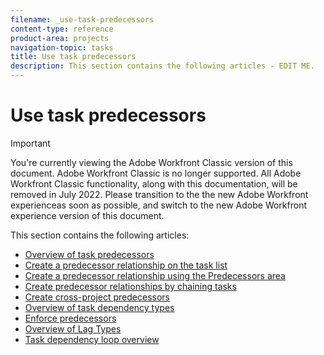 ```yaml
---
filename: _use-task-predecessors
content-type: reference
product-area: projects
navigation-topic: tasks
title: Use task predecessors
description: This section contains the following articles - EDIT ME.
---
```


# Use task predecessors

>[!IMPORTANT]
>
>You're currently viewing the Adobe Workfront Classic version of this document. Adobe Workfront Classic is no longer supported. All Adobe Workfront Classic functionality, along with this documentation, will be removed in July 2022. Please transition to the the new Adobe Workfront experienceas soon as possible, and switch to the new Adobe Workfront experience version of this document.

This section contains the following articles:

* [Overview of task predecessors](../../../manage-work/tasks/use-prdcssrs/predecessors-overview.md) 
* [Create a predecessor relationship on the task list](../../../manage-work/tasks/use-prdcssrs/create-predecessors-on-task-list.md) 
* [Create a predecessor relationship using the Predecessors area](../../../manage-work/tasks/use-prdcssrs/create-predecessors-in-predecessors-area.md) 
* [Create predecessor relationships by chaining tasks](../../../manage-work/tasks/use-prdcssrs/create-predecessors-by-chaining-tasks.md) 
* [Create cross-project predecessors](../../../manage-work/tasks/use-prdcssrs/cross-project-predecessors.md) 
* [Overview of task dependency types](../../../manage-work/tasks/use-prdcssrs/task-dependency-types.md) 
* [Enforce predecessors](../../../manage-work/tasks/use-prdcssrs/enforced-predecessors.md) 
* [Overview of Lag Types](../../../manage-work/tasks/use-prdcssrs/lag-types.md) 
* [Task dependency loop overview](../../../manage-work/tasks/use-prdcssrs/dependency-loop-overview.md)

